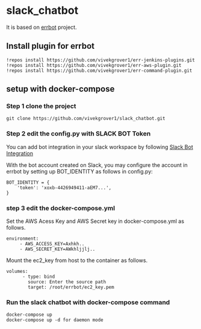 # slack_chatbot
It is based on [errbot](http://errbot.io) project.

## Install plugin for errbot

```
!repos install https://github.com/vivekgrover1/err-jenkins-plugins.git
!repos install https://github.com/vivekgrover1/err-aws-plugin.git
!repos install https://github.com/vivekgrover1/err-command-plugin.git
```


## setup with docker-compose
### Step 1 clone the project

```
git clone https://github.com/vivekgrover1/slack_chatbot.git
```
### Step 2 edit the config.py with SLACK BOT Token

You can add bot integration in your slack workspace by following [Slack Bot Integration](https://get.slack.help/hc/en-us/articles/115005265703-Create-a-bot-for-your-workspace)

With the bot account created on Slack, you may configure the account in errbot by setting up BOT_IDENTITY as follows in config.py:

```
BOT_IDENTITY = {
    'token': 'xoxb-4426949411-aEM7...',
}
```
### step 3 edit the docker-compose.yml

Set the AWS Acess Key and AWS Secret key in docker-compose.yml as follows.
```
environment:
     - AWS_ACCESS_KEY=Axhkh..
     - AWS_SECRET_KEY=AWkhljjlj..
```
Mount the ec2_key from host to the container as follows.
```
volumes:
      - type: bind
        source: Enter the source path
        target: /root/errbot/ec2_key.pem
```

### Run the slack chatbot with docker-compose command
```
docker-compose up
docker-compose up -d for daemon mode
```
